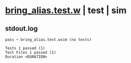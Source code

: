 # [bring_alias.test.w](../../../../../examples/tests/valid/bring_alias.test.w) | test | sim

## stdout.log
```log
pass ─ bring_alias.test.wsim (no tests)
 
Tests 1 passed (1)
Test Files 1 passed (1)
Duration <DURATION>
```


